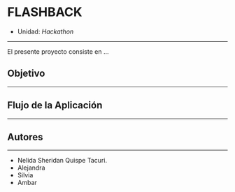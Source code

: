 #  FLASHBACK

* Unidad: *Hackathon*
***
El presente proyecto consiste en ...

## Objetivo
***

## Flujo de la Aplicación
***

## Autores
***
* Nelida Sheridan Quispe Tacuri.
* Alejandra
* Silvia
* Ambar
